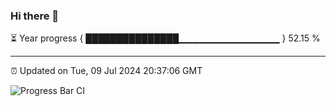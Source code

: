 ### Hi there 👋

⏳ Year progress { ███████████████▁▁▁▁▁▁▁▁▁▁▁▁▁▁▁ } 52.15 %

---

⏰ Updated on Tue, 09 Jul 2024 20:37:06 GMT

![Progress Bar CI](https://github.com/IshwaranRudhara/GIT-ACTION/workflows/Progress%20Bar%20CI/badge.svg)
